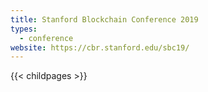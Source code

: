 ```yaml
---
title: Stanford Blockchain Conference 2019
types:
  - conference
website: https://cbr.stanford.edu/sbc19/
---
```

{{< childpages >}}
